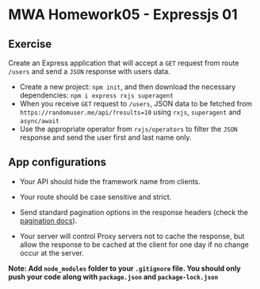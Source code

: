# MWA Homework05 - Expressjs 01

## Exercise

Create an Express application that will accept a `GET` request from route `/users` and send a `JSON` response with users data.  
  
* Create a new project: `npm init`, and then download the necessary dependencies: `npm i express rxjs superagent`
* When you receive `GET` request to `/users`, JSON data to be fetched from `https://randomuser.me/api/?results=10` using `rxjs`, `superagent` and `async/await`
* Use the appropriate operator from `rxjs/operators` to filter the `JSON` response and send the user first and last name only.

## App configurations

* Your API should hide the framework name from clients.

* Your route should be case sensitive and strict.
* Send standard pagination options in the response headers (check the [pagination docs](https://randomuser.me/documentation#pagination)).
* Your server will control Proxy servers not to cache the response, but allow the response to be cached at the client for one day if no change occur at the server.

**Note: Add `node_modules` folder to your `.gitignore` file. You should only push your code along with `package.json` and `package-lock.json`**
